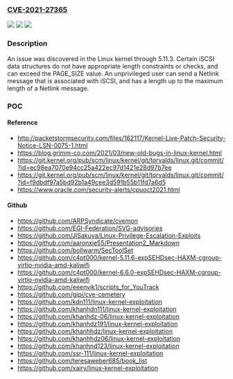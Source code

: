 ### [CVE-2021-27365](https://cve.mitre.org/cgi-bin/cvename.cgi?name=CVE-2021-27365)
![](https://img.shields.io/static/v1?label=Product&message=n%2Fa&color=blue)
![](https://img.shields.io/static/v1?label=Version&message=n%2Fa&color=blue)
![](https://img.shields.io/static/v1?label=Vulnerability&message=n%2Fa&color=brighgreen)

### Description

An issue was discovered in the Linux kernel through 5.11.3. Certain iSCSI data structures do not have appropriate length constraints or checks, and can exceed the PAGE_SIZE value. An unprivileged user can send a Netlink message that is associated with iSCSI, and has a length up to the maximum length of a Netlink message.

### POC

#### Reference
- http://packetstormsecurity.com/files/162117/Kernel-Live-Patch-Security-Notice-LSN-0075-1.html
- https://blog.grimm-co.com/2021/03/new-old-bugs-in-linux-kernel.html
- https://git.kernel.org/pub/scm/linux/kernel/git/torvalds/linux.git/commit/?id=ec98ea7070e94cc25a422ec97d1421e28d97b7ee
- https://git.kernel.org/pub/scm/linux/kernel/git/torvalds/linux.git/commit/?id=f9dbdf97a5bd92b1a49cee3d591b55b11fd7a6d5
- https://www.oracle.com/security-alerts/cpuoct2021.html

#### Github
- https://github.com/ARPSyndicate/cvemon
- https://github.com/EGI-Federation/SVG-advisories
- https://github.com/JlSakuya/Linux-Privilege-Escalation-Exploits
- https://github.com/aaronxie55/Presentation2_Markdown
- https://github.com/bollwarm/SecToolSet
- https://github.com/c4pt000/kernel-5.11.6-expSEHDsec-HAXM-cgroup-virtio-nvidia-amd-kaliwifi
- https://github.com/c4pt000/kernel-6.6.0-expSEHDsec-HAXM-cgroup-virtio-nvidia-amd-kaliwifi
- https://github.com/eeenvik1/scripts_for_YouTrack
- https://github.com/gipi/cve-cemetery
- https://github.com/kdn111/linux-kernel-exploitation
- https://github.com/khanhdn111/linux-kernel-exploitation
- https://github.com/khanhdz-06/linux-kernel-exploitation
- https://github.com/khanhdz191/linux-kernel-exploitation
- https://github.com/khanhhdz/linux-kernel-exploitation
- https://github.com/khanhhdz06/linux-kernel-exploitation
- https://github.com/khanhnd123/linux-kernel-exploitation
- https://github.com/ssr-111/linux-kernel-exploitation
- https://github.com/teresaweber685/book_list
- https://github.com/xairy/linux-kernel-exploitation

